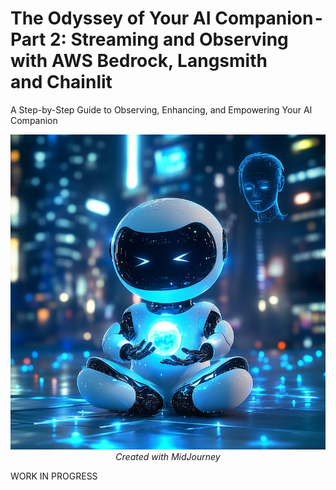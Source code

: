 # The Odyssey of Your AI Companion - Part 2: Streaming and Observing with AWS Bedrock, Langsmith and Chainlit
A Step-by-Step Guide to Observing, Enhancing, and Empowering Your AI Companion

<p align="center">
  <img src="../images/ai-companion-odissey-part-2-memory.png">
  <br>
  <i>Created with MidJourney</i>
</p>

WORK IN PROGRESS
